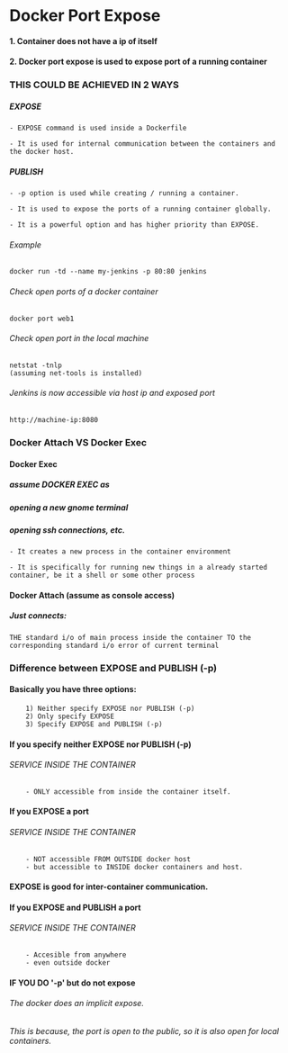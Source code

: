# Docker Port Expose
#### 1. Container does not have a ip of itself
#### 2. Docker port expose is used to expose port of a running container

### THIS COULD BE ACHIEVED IN 2 WAYS

##### EXPOSE
	- EXPOSE command is used inside a Dockerfile
	
	- It is used for internal communication between the containers and  the docker host.

##### PUBLISH
	- -p option is used while creating / running a container.

	- It is used to expose the ports of a running container globally.

	- It is a powerful option and has higher priority than EXPOSE.
	
###### Example
	docker run -td --name my-jenkins -p 80:80 jenkins
	
###### Check open ports of a docker container
	docker port web1

###### Check open port in the local machine
	netstat -tnlp  
	(assuming net-tools is installed)

###### Jenkins is now accessible via host ip and exposed port
	http://machine-ip:8080

### Docker Attach VS Docker Exec

#### Docker Exec 
##### assume DOCKER EXEC as
##### opening a new gnome terminal
##### opening ssh connections, etc. 
	
	- It creates a new process in the container environment
	
	- It is specifically for running new things in a already started container, be it a shell or some other process

#### Docker Attach (assume as console access)
##### Just connects:
	THE standard i/o of main process inside the container TO the 
	corresponding standard i/o error of current terminal

### Difference between EXPOSE and PUBLISH (-p)

#### Basically you have three options:
		1) Neither specify EXPOSE nor PUBLISH (-p)
		2) Only specify EXPOSE
		3) Specify EXPOSE and PUBLISH (-p)

#### If you specify neither EXPOSE nor PUBLISH (-p) 
###### SERVICE INSIDE THE CONTAINER
		- ONLY accessible from inside the container itself.

#### If you EXPOSE a port
###### SERVICE INSIDE THE CONTAINER
		- NOT accessible FROM OUTSIDE docker host
	 	- but accessible to INSIDE docker containers and host. 
<h4>EXPOSE is good for inter-container communication. </h4>

#### If you EXPOSE and PUBLISH a port
###### SERVICE INSIDE THE CONTAINER
		- Accesible from anywhere
		- even outside docker

#### IF YOU DO '-p' but do not expose
######		The docker does an implicit expose.
######		This is because, the port is open to the public, so it is also open for local containers.
